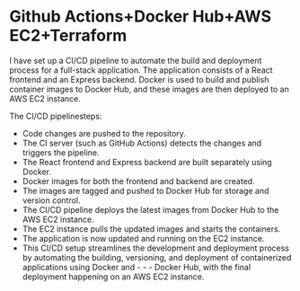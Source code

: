 # Github Actions+Docker Hub+AWS EC2+Terraform

I have set up a CI/CD pipeline to automate the build and deployment process for a full-stack application. The application consists of a React frontend and an Express backend. Docker is used to build and publish container images to Docker Hub, and these images are then deployed to an AWS EC2 instance.

The CI/CD pipelinesteps:

- Code changes are pushed to the repository.
- The CI server (such as GitHub Actions) detects the changes and triggers the pipeline.
- The React frontend and Express backend are built separately using Docker.
- Docker images for both the frontend and backend are created.
- The images are tagged and pushed to Docker Hub for storage and version control.
- The CI/CD pipeline deploys the latest images from Docker Hub to the AWS EC2 instance.
- The EC2 instance pulls the updated images and starts the containers.
- The application is now updated and running on the EC2 instance.
- This CI/CD setup streamlines the development and deployment process by automating the building, versioning, and deployment of containerized applications using Docker and - - - Docker Hub, with the final deployment happening on an AWS EC2 instance.
